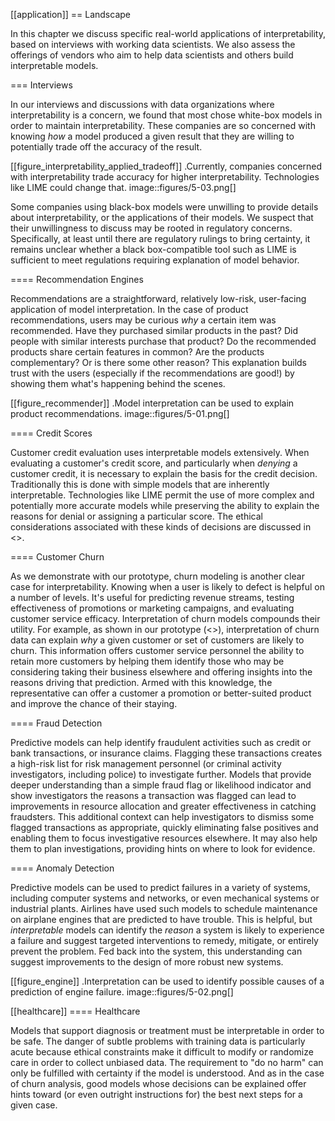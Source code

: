 [[application]]
== Landscape

In this chapter we discuss specific real-world applications of
interpretability, based on interviews with working data scientists. We also
assess the offerings of vendors who aim to help data scientists and others
build interpretable models.

=== Interviews

In our interviews and discussions with data organizations where
interpretability is a concern, we found that most chose white-box models in
order to maintain interpretability. These companies are so concerned with
knowing _how_ a model produced a given result that they are willing to
potentially trade off the accuracy of the result.

[[figure_interpretability_applied_tradeoff]]
.Currently, companies concerned with interpretability trade accuracy for higher interpretability. Technologies like LIME could change that.
image::figures/5-03.png[]

Some companies using black-box models were unwilling to provide details about
interpretability, or the applications of their models. We suspect that their
unwillingness to discuss may be rooted in regulatory concerns. Specifically, at
least until there are regulatory rulings to bring certainty, it remains unclear
whether a black box-compatible tool such as LIME is sufficient to meet
regulations requiring explanation of model behavior.

==== Recommendation Engines

Recommendations are a straightforward, relatively low-risk, user-facing
application of model interpretation. In the case of product recommendations,
users may be curious _why_ a certain item was recommended. Have they purchased
similar products in the past? Did people with similar interests purchase that
product? Do the recommended products share certain features in common? Are the
products complementary? Or is there some other reason? This explanation builds
trust with the users (especially if the recommendations are good!) by showing
them what's happening behind the scenes.

[[figure_recommender]]
.Model interpretation can be used to explain product recommendations.
image::figures/5-01.png[]

==== Credit Scores

Customer credit evaluation uses interpretable models extensively. When
evaluating a customer's credit score, and particularly when _denying_ a
customer credit, it is necessary to explain the basis for the credit decision.
Traditionally this is done with simple models that are inherently
interpretable. Technologies like LIME permit the use of more complex and
potentially more accurate models while preserving the ability to explain the
reasons for denial or assigning a particular score. The ethical considerations
associated with these kinds of decisions are discussed in <<ethics>>.

==== Customer Churn

As we demonstrate with our prototype, churn modeling is another clear case for
interpretability. Knowing when a user is likely to defect is helpful on a
number of levels. It's useful for predicting revenue streams, testing
effectiveness of promotions or marketing campaigns, and evaluating customer
service efficacy. Interpretation of churn models compounds their utility. For
example, as shown in our prototype (<<prototype>>), interpretation of churn
data can explain _why_ a given customer or set of customers are likely to
churn. This information offers customer service personnel the ability to retain
more customers by helping them identify those who may be considering taking
their business elsewhere and offering insights into the reasons driving that
prediction. Armed with this knowledge, the representative can offer a customer
a promotion or better-suited product and improve the chance of their staying.

==== Fraud Detection

Predictive models can help identify fraudulent activities such as credit or
bank transactions, or insurance claims. Flagging these transactions creates a
high-risk list for risk management personnel (or criminal activity
investigators, including police) to investigate further. Models that provide
deeper understanding than a simple fraud flag or likelihood indicator and show
investigators the reasons a transaction was flagged can lead to improvements in
resource allocation and greater effectiveness in catching fraudsters. This
additional context can help investigators to dismiss some flagged transactions
as appropriate, quickly eliminating false positives and enabling them to focus
investigative resources elsewhere. It may also help them to plan
investigations, providing hints on where to look for evidence.

==== Anomaly Detection

Predictive models can be used to predict failures in a variety of systems,
including computer systems and networks, or even mechanical systems or
industrial plants. Airlines have used such models to schedule maintenance on
airplane engines that are predicted to have trouble. This is helpful, but
_interpretable_ models can identify the _reason_ a system is likely to
experience a failure and suggest targeted interventions to remedy, mitigate, or
entirely prevent the problem. Fed back into the system, this understanding can
suggest improvements to the design of more robust new systems.

[[figure_engine]]
.Interpretation can be used to identify possible causes of a prediction of engine failure.
image::figures/5-02.png[]

[[healthcare]]
==== Healthcare

Models that support diagnosis or treatment must be interpretable in order to be
safe. The danger of subtle problems with training data is particularly acute
because ethical constraints make it difficult to modify or randomize care in
order to collect unbiased data. The requirement to "do no harm" can only be
fulfilled with certainty if the model is understood. And as in the case of
churn analysis, good models whose decisions can be explained offer hints
toward (or even outright instructions for) the best next steps for a given
case.
